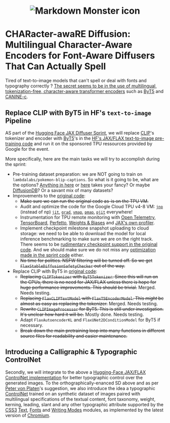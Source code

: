 <h1 style="text-align:center"><img
src="https://repository-images.githubusercontent.com/621984782/64f865ef-5858-4ce0-bdcc-c51f53552545"
     alt="Markdown Monster icon" /></h1>

# CHARacter-awaRE Diffusion: Multilingual Character-Aware Encoders for Font-Aware Diffusers That Can Actually Spell

Tired of text-to-image models that can't spell or deal with fonts and typography correctly ? [The secret seems to be in the use of multilingual, tokenization-free, character-aware transformer encoders](https://arxiv.org/abs/2212.10562) such as [ByT5](https://arxiv.org/abs/2105.13626) and [CANINE-c](https://arxiv.org/abs/2103.06874).

## Replace CLIP with ByT5 in HF's `text-to-image` Pipeline

AS part of the [Hugging Face JAX Diffuser Sprint](https://github.com/huggingface/community-events/tree/main/jax-controlnet-sprint), we will replace [CLIP](https://arxiv.org/abs/2103.00020)'s tokenizer and encoder with [ByT5](https://arxiv.org/abs/2105.13626)'s in the [HF's JAX/FLAX text-to-image pre-training code](https://github.com/huggingface/diffusers/blob/main/examples/text_to_image/train_text_to_image_flax.py) and run it on the sponsored TPU ressources provided by Google for the event.

More specifically, here are the main tasks we will try to accomplish during the sprint:

- Pre-training dataset preparation: we are NOT going to train on `lambdalabs/pokemon-blip-captions`. So what is it going to be, what are the options? [Anything in here](https://analyticsindiamag.com/top-used-datasets-for-text-to-image-synthesis-models/) or [here](https://github.com/Yutong-Zhou-cv/Awesome-Text-to-Image#head3) takes your fancy? Or maybe [DiffusionDB](https://poloclub.github.io/diffusiondb/)? Or a savant mix of many datasets?
- Improvements to the [original code](https://github.com/huggingface/diffusers/blob/main/examples/text_to_image/train_text_to_image_flax.py):
  - ~~Make sure we can run the original code as-is on the TPU VM.~~
  - Audit and optimize the code for the Google Cloud TPU v4-8 VM: [`jnp`](https://jax.readthedocs.io/en/latest/jax.numpy.html) (instead of np) [`jit`](https://jax.readthedocs.io/en/latest/_autosummary/jax.jit.html), [`grad`](https://jax.readthedocs.io/en/latest/_autosummary/jax.grad.html), [`vmap`](https://jax.readthedocs.io/en/latest/_autosummary/jax.vmap.html), [`pmap`](https://jax.readthedocs.io/en/latest/_autosummary/jax.pmap.html), [`pjit`](https://jax.readthedocs.io/en/latest/jax.experimental.pjit.html) everywhere!
  - Instrumentation for TPU remote monitoring with [Open Telemetry](https://opentelemetry.io/docs/instrumentation/python/), [TensorBoard](https://www.tensorflow.org/tensorboard/), [Perfetto](https://perfetto.dev), [Weights & Biases](https://wandb.ai) and [JAX's own profiler](https://jax.readthedocs.io/en/latest/profiling.html).
  - Implement checkpoint milestone snapshot uploading to cloud storage: we need to be able to download the model for local inference benchmarking to make sure we are on the right track. There seems to be [rudimentary checkpoint support in the original code](https://huggingface.co/docs/diffusers/training/text2image#save-and-load-checkpoints). And we should make sure we do not miss any [optimization made in the sprint code](https://github.com/huggingface/community-events/blob/main/jax-controlnet-sprint/training_scripts/train_controlnet_flax.py ) either.
  - ~~No time for politics. NSFW filtering will be turned off. So we get `FlaxStableDiffusionSafetyChecker` out of the way.~~
- Replace CLIP with ByT5 in [original code](https://github.com/huggingface/diffusers/blob/main/examples/text_to_image/train_text_to_image_flax.py):
  - ~~Replacing `CLIPTokenizer` with `ByT5Tokenizer`. Since this will run on the CPUs, there is no need for JAX/FLAX unless there is hope for huge performance improvements. This should be trivial.~~ Merged. Needs testing.
  - ~~Replacing `FlaxCLIPTextModel` with `FlaxT5EncoderModel`. This *might* be almost as easy as replacing the tokenizer.~~ Merged. Needs testing.
  - ~~Rewrite `CLIPImageProcessor` for ByT5. This is still under investigation. It's unclear how hard it will be.~~ Mostly done. Needs testing.
  - Adapt `FlaxAutoencoderKL` and `FlaxUNet2DConditionModel` for ByT5 if necessary.
  - ~~Break down the main pretraining loop into many functions in different source files for readability and easier maintenance.~~

## Introducing a Calligraphic & Typographic ControlNet

Secondly, we will integrate to the above a [Hugging-Face JAX/FLAX ControlNet implementation](https://github.com/huggingface/diffusers/tree/main/examples/controlnet) for better typographic control over the generated images. To the orthographically-enanced SD above and as per [Peter von Platen](https://github.com/patrickvonplaten)'s suggestion, we also introduce the idea a typographic [ControlNet](https://arxiv.org/abs/2302.05543) trained on an synthetic dataset of images paired with multilingual specifications of the textual content, font taxonomy, weight, kerning, leading, slant and any other typographic attribute supported by the [CSS3](https://www.w3.org/Style/CSS/) [Text](https://www.w3.org/TR/css-text-3/), [Fonts](https://www.w3.org/TR/css-fonts-3) and [Writing Modes](https://www.w3.org/TR/css-writing-modes-3/) modules, as implemented by the latest version of [Chromium](https://www.chromium.org/Home/).
